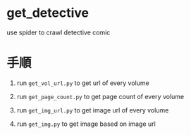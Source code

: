 # get_detective
use spider to crawl detective comic

# 手順

1. run `get_vol_url.py` to get url of every volume

2. run `get_page_count.py` to get page count of every volume

3. run `get_img_url.py` to get image url of every volume

4. run `get_img.py` to get image based on image url
